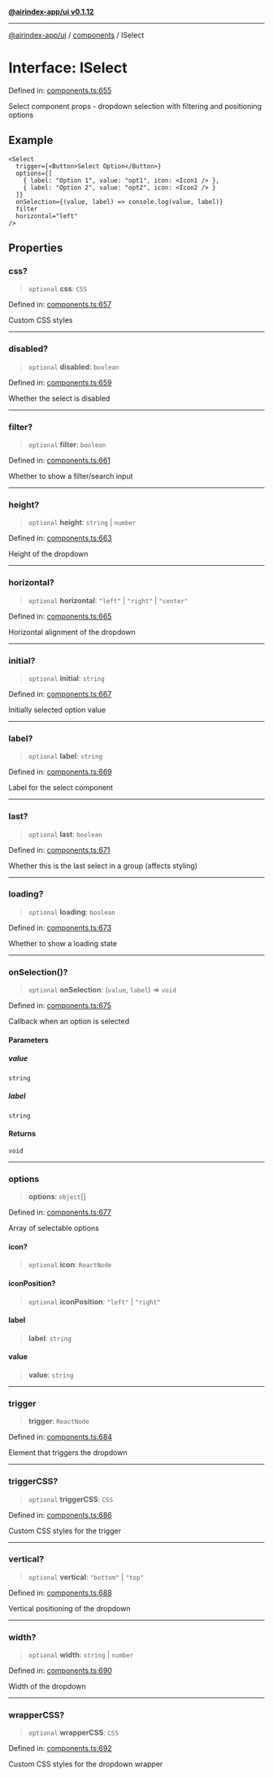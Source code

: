 [**@airindex-app/ui v0.1.12**](../../README.md)

***

[@airindex-app/ui](../../README.md) / [components](../README.md) / ISelect

# Interface: ISelect

Defined in: [components.ts:655](https://github.com/airindex-app/ui/blob/44c2ff1163e9f47e185bc913a5043dd88c81b2b7/src/types/components.ts#L655)

Select component props - dropdown selection with filtering and positioning options

## Example

```tsx
<Select
  trigger={<Button>Select Option</Button>}
  options={[
    { label: "Option 1", value: "opt1", icon: <Icon1 /> },
    { label: "Option 2", value: "opt2", icon: <Icon2 /> }
  ]}
  onSelection={(value, label) => console.log(value, label)}
  filter
  horizontal="left"
/>
```

## Properties

### css?

> `optional` **css**: `CSS`

Defined in: [components.ts:657](https://github.com/airindex-app/ui/blob/44c2ff1163e9f47e185bc913a5043dd88c81b2b7/src/types/components.ts#L657)

Custom CSS styles

***

### disabled?

> `optional` **disabled**: `boolean`

Defined in: [components.ts:659](https://github.com/airindex-app/ui/blob/44c2ff1163e9f47e185bc913a5043dd88c81b2b7/src/types/components.ts#L659)

Whether the select is disabled

***

### filter?

> `optional` **filter**: `boolean`

Defined in: [components.ts:661](https://github.com/airindex-app/ui/blob/44c2ff1163e9f47e185bc913a5043dd88c81b2b7/src/types/components.ts#L661)

Whether to show a filter/search input

***

### height?

> `optional` **height**: `string` \| `number`

Defined in: [components.ts:663](https://github.com/airindex-app/ui/blob/44c2ff1163e9f47e185bc913a5043dd88c81b2b7/src/types/components.ts#L663)

Height of the dropdown

***

### horizontal?

> `optional` **horizontal**: `"left"` \| `"right"` \| `"center"`

Defined in: [components.ts:665](https://github.com/airindex-app/ui/blob/44c2ff1163e9f47e185bc913a5043dd88c81b2b7/src/types/components.ts#L665)

Horizontal alignment of the dropdown

***

### initial?

> `optional` **initial**: `string`

Defined in: [components.ts:667](https://github.com/airindex-app/ui/blob/44c2ff1163e9f47e185bc913a5043dd88c81b2b7/src/types/components.ts#L667)

Initially selected option value

***

### label?

> `optional` **label**: `string`

Defined in: [components.ts:669](https://github.com/airindex-app/ui/blob/44c2ff1163e9f47e185bc913a5043dd88c81b2b7/src/types/components.ts#L669)

Label for the select component

***

### last?

> `optional` **last**: `boolean`

Defined in: [components.ts:671](https://github.com/airindex-app/ui/blob/44c2ff1163e9f47e185bc913a5043dd88c81b2b7/src/types/components.ts#L671)

Whether this is the last select in a group (affects styling)

***

### loading?

> `optional` **loading**: `boolean`

Defined in: [components.ts:673](https://github.com/airindex-app/ui/blob/44c2ff1163e9f47e185bc913a5043dd88c81b2b7/src/types/components.ts#L673)

Whether to show a loading state

***

### onSelection()?

> `optional` **onSelection**: (`value`, `label`) => `void`

Defined in: [components.ts:675](https://github.com/airindex-app/ui/blob/44c2ff1163e9f47e185bc913a5043dd88c81b2b7/src/types/components.ts#L675)

Callback when an option is selected

#### Parameters

##### value

`string`

##### label

`string`

#### Returns

`void`

***

### options

> **options**: `object`[]

Defined in: [components.ts:677](https://github.com/airindex-app/ui/blob/44c2ff1163e9f47e185bc913a5043dd88c81b2b7/src/types/components.ts#L677)

Array of selectable options

#### icon?

> `optional` **icon**: `ReactNode`

#### iconPosition?

> `optional` **iconPosition**: `"left"` \| `"right"`

#### label

> **label**: `string`

#### value

> **value**: `string`

***

### trigger

> **trigger**: `ReactNode`

Defined in: [components.ts:684](https://github.com/airindex-app/ui/blob/44c2ff1163e9f47e185bc913a5043dd88c81b2b7/src/types/components.ts#L684)

Element that triggers the dropdown

***

### triggerCSS?

> `optional` **triggerCSS**: `CSS`

Defined in: [components.ts:686](https://github.com/airindex-app/ui/blob/44c2ff1163e9f47e185bc913a5043dd88c81b2b7/src/types/components.ts#L686)

Custom CSS styles for the trigger

***

### vertical?

> `optional` **vertical**: `"bottom"` \| `"top"`

Defined in: [components.ts:688](https://github.com/airindex-app/ui/blob/44c2ff1163e9f47e185bc913a5043dd88c81b2b7/src/types/components.ts#L688)

Vertical positioning of the dropdown

***

### width?

> `optional` **width**: `string` \| `number`

Defined in: [components.ts:690](https://github.com/airindex-app/ui/blob/44c2ff1163e9f47e185bc913a5043dd88c81b2b7/src/types/components.ts#L690)

Width of the dropdown

***

### wrapperCSS?

> `optional` **wrapperCSS**: `CSS`

Defined in: [components.ts:692](https://github.com/airindex-app/ui/blob/44c2ff1163e9f47e185bc913a5043dd88c81b2b7/src/types/components.ts#L692)

Custom CSS styles for the dropdown wrapper
